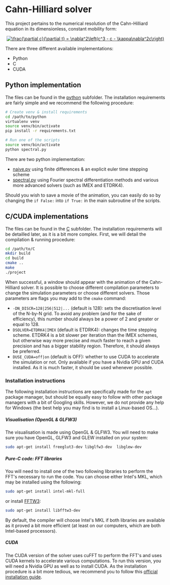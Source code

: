 # Cahn-Hilliard solver

This project pertains to the numerical resolution of the Cahn-Hilliard equation in its dimensionless, constant mobility form:

<p align="center"><a href="https://www.codecogs.com/eqnedit.php?latex=\frac{\partial&space;c}{\partial&space;t}&space;=&space;\nabla^2\left(c^3&space;-&space;c&space;-&space;\kappa\nabla^2c\right)" target="_blank"><img src="https://latex.codecogs.com/gif.latex?\frac{\partial&space;c}{\partial&space;t}&space;=&space;\nabla^2\left(c^3&space;-&space;c&space;-&space;\kappa\nabla^2c\right)" title="\frac{\partial c}{\partial t} = \nabla^2\left(c^3 - c - \kappa\nabla^2c\right)" /></a></p>

There are three different available implementations:
 * Python
 * C
 * CUDA

## Python implementation

The files can be found in the [python](/python) subfolder. The installation requirements are fairly simple and we recommend the following procedure:
``` bash
# Create venv & install requirements
cd /path/to/python
virtualenv venv
source venv/bin/activate
pip install -r requirements.txt

# Run one of the scripts
source venv/bin/activate
python spectral.py
```

There are two python implementation:
 * [naive.py](/python/naive.py) using finite differences & an explicit euler time stepping scheme
 * [spectral.py](/python/spectral.py) using Fourier spectral differentiation methods and various more advanced solvers (such as IMEX and ETDRK4).

Should you wish to save a movie of the animation, you can easily do so by changing the `if False:` into `if True:` in the main subroutine of the scripts.

## C/CUDA implementations

The files can be found in the [C](/C) subfolder. The installation requirements will be detailled later, as it is a bit more complex. First, we will detail the compilation & running procedure:
```bash
cd /path/to/C
mkdir build
cd build
cmake ..
make
./project
```
When successful, a window should appear with the animation of the Cahn-Hilliard solver. It is possible to choose different compilation parameters to change the simulation parameters or choose different solvers. Those parameters are flags you may add to the `cmake` command:
 * `-DN_DISCR=128|256|512|...` (default is 128): sets the discretisation level of the N-by-N grid. To avoid any problem (and for the sake of efficiency), this number should always be a power of 2 and greater or equal to 128.
  * `DSOLVER=ETDRK4|IMEX` (default is ETDRK4): changes the time stepping scheme. ETDRK4 is a bit slower per iteration than the IMEX schemes, but otherwise way more precise and much faster to reach a given precision and has a bigger stability region. Therefore, it should always be preferred.
  * `DUSE_CUDA=off|on` (default is OFF): whether to use CUDA to accelerate the simulation or not. Only available if you have a Nvidia GPU and CUDA installed. As it is much faster, it should be used whenever possible.

### Installation instructions

The following installation instructions are specifically made for the `apt` package manager, but should be equally easy to follow with other package managers with a bit of Googling skills. However, we do not provide any help for Windows (the best help  you may find is to install a Linux-based OS...).

##### Visualisation (OpenGL & GLFW3)
The visualisation is made using OpenGL & GLFW3. You will need to make sure you have OpenGL, GLFW3 and GLEW installed on your system:
```bash
sudo apt-get install freeglut3-dev libglfw3-dev  libglew-dev
```

##### Pure-C code: FFT libraries
You will need to install one of the two following libraries to perform the FFT's necessary to run the code. You can choose either Intel's MKL, which may be installed using the following:
```bash
sudo apt-get install intel-mkl-full
```
or install [FFTW3](http://www.fftw.org/download.html):
```bash
sudo apt-get install libfftw3-dev
```
By default, the compiler will choose Intel's MKL if both libraries are available as it proved a bit more efficient (at least on our computers, which are both Intel-based processors).

##### CUDA
The CUDA version of the solver uses cuFFT to perform the FFT's and uses CUDA kernels to accelerate various computations. To run this version, you will need a Nvidia GPU as well as to install CUDA. As the installation procedure is a bit more tedious, we recommend you to follow this [official installation guide](https://docs.nvidia.com/cuda/cuda-installation-guide-linux/index.html).
